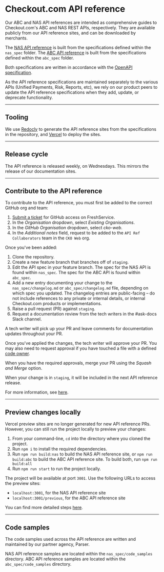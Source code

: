 # Checkout.com API reference

Our ABC and NAS API references are intended as comprehensive guides to Checkout.com's ABC and NAS REST APIs, respectively. They are available publicly from our API reference sites, and can be downloaded by merchants.  

The [NAS API reference](https://api-reference.checkout.com/) is built from the specifications defined within the `nas_spec` folder. The [ABC API reference](https://api-reference.checkout.com/previous) is built from the specifications defined within the `abc_spec` folder.

Both specifications are written in accordance with the [OpenAPI specification](https://swagger.io/specification/).

As the API reference specifications are maintained separately to the various APIs (Unified Payments, Risk, Reports, etc), we rely on our product peers to update the API reference specifications when they add, update, or deprecate functionality.

---

## Tooling

We use [Redocly](https://redocly.com/) to generate the API reference sites from the specifications in the repository, and [Vercel](https://vercel.com/) to deploy the sites.

---

## Release cycle

The API reference is released weekly, on Wednesdays. This mirrors the release of our documentation sites.

---

## Contribute to the API reference

To contribute to the API reference, you must first be added to the correct GitHub org and team: 

1. [Submit a ticket](https://checkoutsupport.freshservice.com/support/catalog/items/52) for GitHub access on FreshService.
2. In the _Organisation_ dropdown, select _Existing Organisations_.
3. In the _GitHub Organisation_ dropdown, select _cko-web_.
4. In the _Additional notes_ field, request to be added to the `API Ref Collaborators` team in the `CKO Web` org.


Once you've been added:

1. Clone the repository.
2. Create a new feature branch that branches off of `staging`.
3. Edit the API spec in your feature branch. The spec for the NAS API is found within `nas_spec`. The spec for the ABC API is found within `abc_spec`.
4. Add a new entry documenting your change to the `nas_spec/changelog.md` or `abc_spec/changelog.md` file, depending on which spec you updated. The changelog entries are public-facing – do not include references to any private or internal details, or internal Checkout.com products or implementations. 
5. Raise a pull request (PR) against `staging`.
6. Request a documentation review from the tech writers in the #ask-docs Slack channel. 

A tech writer will pick up your PR and leave comments for documentation updates throughout your PR.

Once you've applied the changes, the tech writer will approve your PR. You may also need to request approval if you have touched a file with a defined [code owner](https://docs.github.com/en/repositories/managing-your-repositorys-settings-and-features/customizing-your-repository/about-code-owners).

When you have the required approvals, merge your PR using the _Squash and Merge_ option.

When your change is in `staging`, it will be included in the next API reference release.

For more information, see [here](https://checkout.atlassian.net/wiki/spaces/PD/pages/5716771206/GitHub+access+and+contributing+for+the+APIRef).

---

## Preview changes locally

Vercel preview sites are no longer generated for new API reference PRs. However, you can still run the project locally to preview your changes:

1. From your command-line, `cd` into the directory where you cloned the project.
2. Run `npm i` to install the required dependencies.
3. Run `npm run build:nas` to build the NAS API reference site, or `npm run build:abc` to build the ABC API reference site. To build both, run `npm run build:all`
4. Run `npm run start` to run the project locally.

The project will be available at port `3001`. Use the following URLs to access the preview sites:

- `localhost:3001`, for the NAS API reference site
- `localhost:3001/previous`, for the ABC API reference site

You can find more detailed steps [here](https://checkout.atlassian.net/wiki/spaces/PD/pages/5352161454/Building+the+CKO+API+reference+locally).

---

## Code samples

The code samples used across the API reference are written and maintained by our partner agency, Parser.

NAS API reference samples are located within the `nas_spec/code_samples` directory. ABC API reference samples are located within the `abc_spec/code_samples` directory.


